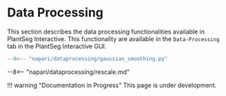 # Data Processing
This section describes the data processing functionalities available in PlantSeg Interactive. This functionality are available in the `Data-Processing` tab in the PlantSeg Interactive GUI.

```python exec="1" html="1"
--8<-- "napari/dataprocessing/gaussian_smoothing.py"
```
--8<-- "napari/dataprocessing/rescale.md"


!!! warning "Documentation in Progress"
    This page is under development.

